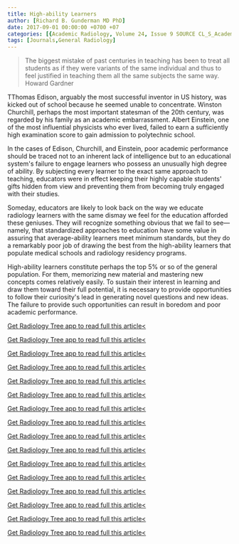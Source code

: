 ```yaml
---
title: High-ability Learners
author: [Richard B. Gunderman MD PhD]
date: 2017-09-01 00:00:00 +0700 +07
categories: [{Academic Radiology, Volume 24, Issue 9 SOURCE CL_S_AcademicRadiologyVolume24Issue9 1}]
tags: [Journals,General Radiology]
---
```

> The biggest mistake of past centuries in teaching has been to treat all students as if they were variants of the same individual and thus to feel justified in teaching them all the same subjects the same way.  Howard Gardner

TThomas Edison, arguably the most successful inventor in US history, was kicked out of school because he seemed unable to concentrate. Winston Churchill, perhaps the most important statesman of the 20th century, was regarded by his family as an academic embarrassment. Albert Einstein, one of the most influential physicists who ever lived, failed to earn a sufficiently high examination score to gain admission to polytechnic school.

In the cases of Edison, Churchill, and Einstein, poor academic performance should be traced not to an inherent lack of intelligence but to an educational system's failure to engage learners who possess an unusually high degree of ability. By subjecting every learner to the exact same approach to teaching, educators were in effect keeping their highly capable students' gifts hidden from view and preventing them from becoming truly engaged with their studies.

Someday, educators are likely to look back on the way we educate radiology learners with the same dismay we feel for the education afforded these geniuses. They will recognize something obvious that we fail to see—namely, that standardized approaches to education have some value in assuring that average-ability learners meet minimum standards, but they do a remarkably poor job of drawing the best from the high-ability learners that populate medical schools and radiology residency programs.

High-ability learners constitute perhaps the top 5% or so of the general population. For them, memorizing new material and mastering new concepts comes relatively easily. To sustain their interest in learning and draw them toward their full potential, it is necessary to provide opportunities to follow their curiosity's lead in generating novel questions and new ideas. The failure to provide such opportunities can result in boredom and poor academic performance.

[Get Radiology Tree app to read full this article<](https://clinicalpub.com/app)

[Get Radiology Tree app to read full this article<](https://clinicalpub.com/app)

[Get Radiology Tree app to read full this article<](https://clinicalpub.com/app)

[Get Radiology Tree app to read full this article<](https://clinicalpub.com/app)

[Get Radiology Tree app to read full this article<](https://clinicalpub.com/app)

[Get Radiology Tree app to read full this article<](https://clinicalpub.com/app)

[Get Radiology Tree app to read full this article<](https://clinicalpub.com/app)

[Get Radiology Tree app to read full this article<](https://clinicalpub.com/app)

[Get Radiology Tree app to read full this article<](https://clinicalpub.com/app)

[Get Radiology Tree app to read full this article<](https://clinicalpub.com/app)

[Get Radiology Tree app to read full this article<](https://clinicalpub.com/app)

[Get Radiology Tree app to read full this article<](https://clinicalpub.com/app)

[Get Radiology Tree app to read full this article<](https://clinicalpub.com/app)

[Get Radiology Tree app to read full this article<](https://clinicalpub.com/app)

[Get Radiology Tree app to read full this article<](https://clinicalpub.com/app)

[Get Radiology Tree app to read full this article<](https://clinicalpub.com/app)